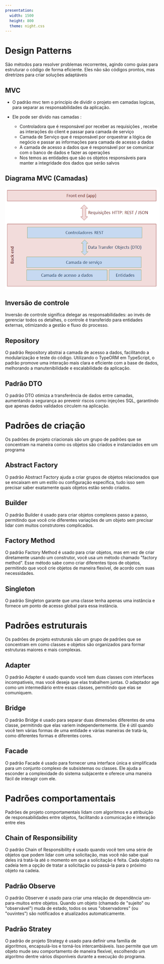 ```yaml
---
presentation:
  width: 1500
  height: 800
  theme: night.css
---
```

<!-- slide -->

# Design Patterns   

São métodos para resolver problemas recorrentes, agindo como guias para estruturar o código de forma eficiente. Eles não são códigos prontos, mas diretrizes para criar soluções adaptáveis   


<!-- slide -->

## MVC   

- O padrão mvc tem o principio de dividir o projeto em camadas logicas, para separar as responsabilidades da aplicação.

- Ele pode ser divido nas camadas :
    - Controladora que é responsável por receber as requisições , recebe as interações do client e passar para camada de serviço
    - Camada de Serviço que é responsável por orquestrar a lógica de negócio e passar as informações para camada de acesso a dados
    - A camada de acesso a dados que é responsável  por  se comunicar com o banco de dados e fazer  as operações
    - Nos temos as entidades que são os objetos responsáveis para manter a integridade dos dados que serão salvos

<!-- slide -->

## Diagrama MVC (Camadas)   

![MVC](https://raw.githubusercontent.com/GustavoLima93/ts-class-design-patterns/main/assets/camadas.png)

<!-- slide -->

## Inversão de controle   

Inversão de controle significa delegar as responsabilidades: ao invés de gerenciar todos os detalhes, o controle é transferido para entidades externas, otimizando a gestão e fluxo do processo.

<!-- slide -->

## Repository   

O padrão Repository abstrai a camada de acesso a dados, facilitando a modularização e teste do código. Utilizando o TypeORM em TypeScript, o padrão promove uma interação mais clara e eficiente com a base de dados, melhorando a manutenibilidade e escalabilidade da aplicação.

<!-- slide -->

## Padrão DTO   

O padrão DTO otimiza a transferência de dados entre camadas, aumentando a segurança ao prevenir riscos como injeções SQL, garantindo que apenas dados validados circulem na aplicação.

<!-- slide -->

# Padrões de criação   

Os padrões de projeto criacionais são um grupo de padrões que se concentram na maneira como os objetos são criados e instanciados em um programa

<!-- slide -->

## Abstract Factory   

O padrão Abstract Factory ajuda a criar grupos de objetos relacionados que se encaixam em um estilo ou configuração específica, tudo isso sem precisar saber exatamente quais objetos estão sendo criados.

<!-- slide -->

## Builder   

O padrão Builder é usado para criar objetos complexos passo a passo, permitindo que você crie diferentes variações de um objeto sem precisar lidar com muitos construtores complicados.

<!-- slide -->

## Factory Method   

O padrão Factory Method é usado para criar objetos, mas em vez de criar diretamente usando um construtor, você usa um método chamado "factory method". Esse método sabe como criar diferentes tipos de objetos, permitindo que você crie objetos de maneira flexível, de acordo com suas necessidades.

<!-- slide -->

## Singleton   

O padrão Singleton garante que uma classe tenha apenas uma instância e fornece um ponto de acesso global para essa instância.

<!-- slide -->

# Padrões estruturais   

Os padrões de projeto estruturais são um grupo de padrões que se concentram em como classes e objetos são organizados para formar estruturas maiores e mais complexas.  

<!-- slide -->

## Adapter   

O padrão Adapter é usado quando você tem duas classes com interfaces incompatíveis, mas você deseja que elas trabalhem juntas. O adaptador age como um intermediário entre essas classes, permitindo que elas se comuniquem.

<!-- slide -->

## Bridge   

O padrão Bridge é usado para separar duas dimensões diferentes de uma classe, permitindo que elas variem independentemente. Ele é útil quando você tem várias formas de uma entidade e várias maneiras de tratá-la, como diferentes formas e diferentes cores.

<!-- slide -->

## Facade   

O padrão Facade é usado para fornecer uma interface única e simplificada para um conjunto complexo de subsistemas ou classes. Ele ajuda a esconder a complexidade do sistema subjacente e oferece uma maneira fácil de interagir com ele.

<!-- slide -->

# Padrões comportamentais   

Padrões de projeto comportamentais lidam com algoritmos e a atribuição de responsabilidades entre objetos, facilitando a comunicação e interação entre eles

<!-- slide -->

## Chain of Responsibility      

O padrão Chain of Responsibility é usado quando você tem uma série de objetos que podem lidar com uma solicitação, mas você não sabe qual deles irá tratá-la até o momento em que a solicitação é feita. Cada objeto na cadeia tem a opção de tratar a solicitação ou passá-la para o próximo objeto na cadeia.

<!-- slide -->

## Padrão Observe   

O padrão Observer é usado para criar uma relação de dependência um-para-muitos entre objetos. Quando um objeto (chamado de "sujeito" ou "observável") muda de estado, todos os seus "observadores" (ou "ouvintes") são notificados e atualizados automaticamente.

<!-- slide -->

## Padrão Stratey 

O padrão de projeto Strategy é usado para definir uma família de algoritmos, encapsulá-los e torná-los intercambiáveis. Isso permite que um objeto mude seu comportamento de maneira flexível, escolhendo um algoritmo dentre vários disponíveis durante a execução do programa.

